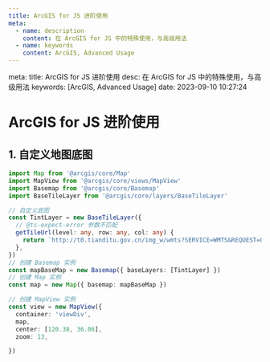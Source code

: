 ```yaml
---
title: ArcGIS for JS 进阶使用
meta:
  - name: description
    content: 在 ArcGIS for JS 中的特殊使用，与高级用法
  - name: keywords
    content: ArcGIS, Advanced Usage
---
```


<route lang="yaml">
meta:
  title: ArcGIS for JS 进阶使用
  desc: 在 ArcGIS for JS 中的特殊使用，与高级用法
  keywords: [ArcGIS, Advanced Usage]
  date: 2023-09-10 10:27:24
</route>

# ArcGIS for JS 进阶使用

## 1. 自定义地图底图

```ts
import Map from '@arcgis/core/Map'
import MapView from '@arcgis/core/views/MapView'
import Basemap from '@arcgis/core/Basemap'
import BaseTileLayer from '@arcgis/core/layers/BaseTileLayer'

// 自定义底图
const TintLayer = new BaseTileLayer({
  // @ts-expect-error 参数不匹配
  getTileUrl(level: any, row: any, col: any) {
    return `http://t0.tianditu.gov.cn/img_w/wmts?SERVICE=WMTS&REQUEST=GetTile&VERSION=1.0.0&LAYER=img&STYLE=default&TILEMATRIXSET=w&FORMAT=tiles&TILEMATRIX=${level}&TILEROW=${row}&TILECOL=${col}&tk=你的密钥`
  },
})
// 创建 Basemap 实例
const mapBaseMap = new Basemap({ baseLayers: [TintLayer] })
// 创建 Map 实例
const map = new Map({ basemap: mapBaseMap })

// 创建 MapView 实例
const view = new MapView({
  container: 'viewDiv',
  map,
  center: [120.38, 36.06],
  zoom: 13,

})
```
